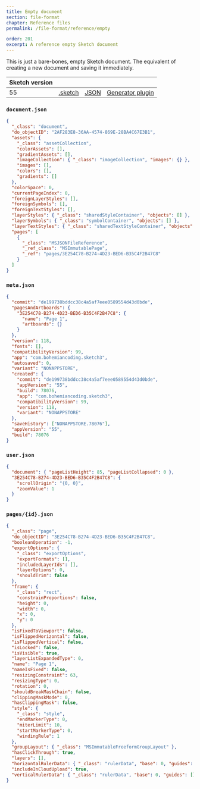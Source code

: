 ```yaml
---
title: Empty document
section: file-format
chapter: Reference files
permalink: /file-format/reference/empty

order: 201
excerpt: A reference empty Sketch document
---
```


This is just a bare-bones, empty Sketch document. The equivalent of creating a new document and saving it immediately.

| Sketch version |                                                                                                                  |                                                                                                        |                                                                                                                                 |
| -------------- | ---------------------------------------------------------------------------------------------------------------- | ------------------------------------------------------------------------------------------------------ | ------------------------------------------------------------------------------------------------------------------------------- |
| 55             | [.sketch](https://github.com/BohemianCoding/SketchAPI/tree/develop/reference-files/sketch55/empty/output.sketch) | [JSON](https://github.com/BohemianCoding/SketchAPI/tree/develop/reference-files/sketch55/empty/output) | [Generator plugin](https://github.com/BohemianCoding/SketchAPI/tree/develop/reference-files/sketch55/empty/plugin.sketchplugin) |

### `document.json`

```json
{
  "_class": "document",
  "do_objectID": "2AF283E8-36AA-4574-869E-28BA4C67E3B1",
  "assets": {
    "_class": "assetCollection",
    "colorAssets": [],
    "gradientAssets": [],
    "imageCollection": { "_class": "imageCollection", "images": {} },
    "images": [],
    "colors": [],
    "gradients": []
  },
  "colorSpace": 0,
  "currentPageIndex": 0,
  "foreignLayerStyles": [],
  "foreignSymbols": [],
  "foreignTextStyles": [],
  "layerStyles": { "_class": "sharedStyleContainer", "objects": [] },
  "layerSymbols": { "_class": "symbolContainer", "objects": [] },
  "layerTextStyles": { "_class": "sharedTextStyleContainer", "objects": [] },
  "pages": [
    {
      "_class": "MSJSONFileReference",
      "_ref_class": "MSImmutablePage",
      "_ref": "pages/3E254C78-B274-4D23-BED6-B35C4F2B47C8"
    }
  ]
}
```

### `meta.json`

```json
{
  "commit": "de199738bddcc38c4a5af7eee0589554d43d0bde",
  "pagesAndArtboards": {
    "3E254C78-B274-4D23-BED6-B35C4F2B47C8": {
      "name": "Page 1",
      "artboards": {}
    }
  },
  "version": 118,
  "fonts": [],
  "compatibilityVersion": 99,
  "app": "com.bohemiancoding.sketch3",
  "autosaved": 0,
  "variant": "NONAPPSTORE",
  "created": {
    "commit": "de199738bddcc38c4a5af7eee0589554d43d0bde",
    "appVersion": "55",
    "build": 78076,
    "app": "com.bohemiancoding.sketch3",
    "compatibilityVersion": 99,
    "version": 118,
    "variant": "NONAPPSTORE"
  },
  "saveHistory": ["NONAPPSTORE.78076"],
  "appVersion": "55",
  "build": 78076
}
```

### `user.json`

```json
{
  "document": { "pageListHeight": 85, "pageListCollapsed": 0 },
  "3E254C78-B274-4D23-BED6-B35C4F2B47C8": {
    "scrollOrigin": "{0, 0}",
    "zoomValue": 1
  }
}
```

### `pages/{id}.json`

```json
{
  "_class": "page",
  "do_objectID": "3E254C78-B274-4D23-BED6-B35C4F2B47C8",
  "booleanOperation": -1,
  "exportOptions": {
    "_class": "exportOptions",
    "exportFormats": [],
    "includedLayerIds": [],
    "layerOptions": 0,
    "shouldTrim": false
  },
  "frame": {
    "_class": "rect",
    "constrainProportions": false,
    "height": 0,
    "width": 0,
    "x": 0,
    "y": 0
  },
  "isFixedToViewport": false,
  "isFlippedHorizontal": false,
  "isFlippedVertical": false,
  "isLocked": false,
  "isVisible": true,
  "layerListExpandedType": 0,
  "name": "Page 1",
  "nameIsFixed": false,
  "resizingConstraint": 63,
  "resizingType": 0,
  "rotation": 0,
  "shouldBreakMaskChain": false,
  "clippingMaskMode": 0,
  "hasClippingMask": false,
  "style": {
    "_class": "style",
    "endMarkerType": 0,
    "miterLimit": 10,
    "startMarkerType": 0,
    "windingRule": 1
  },
  "groupLayout": { "_class": "MSImmutableFreeformGroupLayout" },
  "hasClickThrough": true,
  "layers": [],
  "horizontalRulerData": { "_class": "rulerData", "base": 0, "guides": [] },
  "includeInCloudUpload": true,
  "verticalRulerData": { "_class": "rulerData", "base": 0, "guides": [] }
}
```

